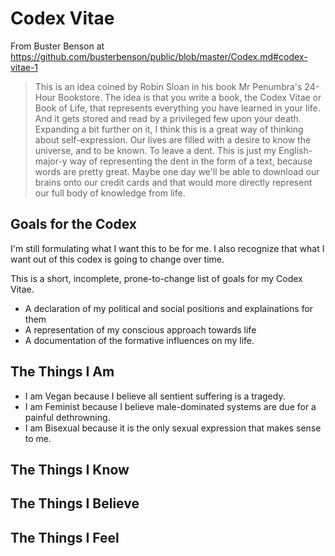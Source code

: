 # Codex Vitae

From Buster Benson at https://github.com/busterbenson/public/blob/master/Codex.md#codex-vitae-1

> This is an idea coined by Robin Sloan in his book Mr Penumbra's 24-Hour Bookstore. The idea is that you write a book, the Codex Vitae or Book of Life, that represents everything you have learned in your life. And it gets stored and read by a privileged few upon your death. Expanding a bit further on it, I think this is a great way of thinking about self-expression. Our lives are filled with a desire to know the universe, and to be known. To leave a dent. This is just my English-major-y way of representing the dent in the form of a text, because words are pretty great. Maybe one day we'll be able to download our brains onto our credit cards and that would more directly represent our full body of knowledge from life.

## Goals for the Codex

I'm still formulating what I want this to be for me. I also recognize that what I want out of this
codex is going to change over time.

This is a short, incomplete, prone-to-change list of goals for my Codex Vitae.

- A declaration of my political and social positions and explainations for them
- A representation of my conscious approach towards life
- A documentation of the formative influences on my life.

## The Things I Am

- I am Vegan because I believe all sentient suffering is a tragedy.
- I am Feminist because I believe male-dominated systems are due for a painful dethrowning.
- I am Bisexual because it is the only sexual expression that makes sense to me.

## The Things I Know

## The Things I Believe

## The Things I Feel
